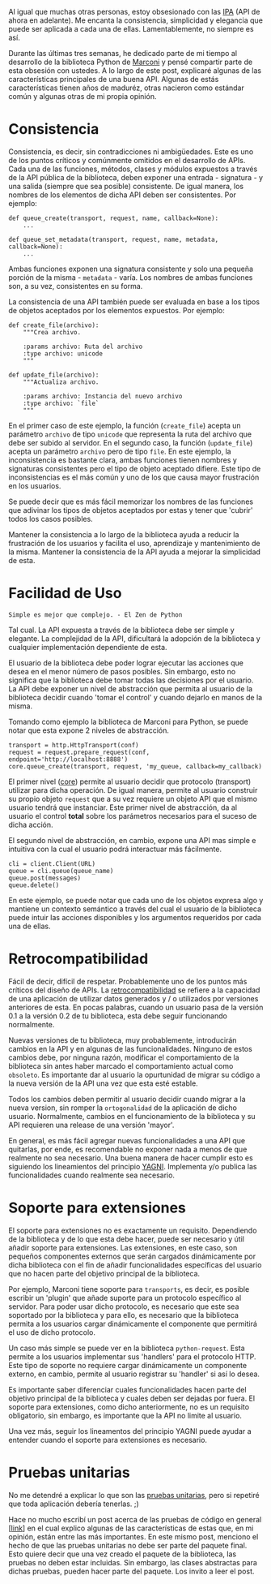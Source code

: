 <!---
$"metadata"$
{
  "md": true,
  "title": "Crear bibliotecas no es un juego",
  "draft": true,
  "slug": "crear-bibliotecas-no-es-juego",
  "tags": [
    "desarrollo",
    "python-es",
    "bibliotecas"
  ]
}
$"metadata"$
-->

Al igual que muchas otras personas, estoy obsesionado con las [IPA](http://es.wikipedia.org/wiki/Interfaz_de_programaci%C3%B3n_de_aplicaciones) (API de ahora en adelante). Me encanta la consistencia, simplicidad y elegancia que puede ser aplicada a cada una de ellas. Lamentablemente, no siempre es así.

Durante las últimas tres semanas, he dedicado parte de mi tiempo al desarrollo de la biblioteca Python de [Marconi](https://wiki.openstack.org/wiki/Marconi) y pensé compartir parte de esta obsesión con ustedes. A lo largo de este post, explicaré algunas de las características principales de una buena API. Algunas de estás características tienen años de maduréz, otras nacieron como estándar común y algunas otras de mi propia opinión.

Consistencia
============

Consistencia, es decir, sin contradicciones ni ambigüedades. Este es uno de los puntos críticos y comúnmente omitidos en el desarrollo de APIs. Cada una de las funciones, métodos, clases y módulos expuestos a través de la API pública de la biblioteca, deben exponer una entrada - signatura - y una salida (siempre que sea posible) consistente. De igual manera, los nombres de los elementos de dicha API deben ser consistentes. Por ejemplo:

    def queue_create(transport, request, name, callback=None):
        ...

    def queue_set_metadata(transport, request, name, metadata, callback=None):
        ...

Ambas funciones exponen una signatura consistente y solo una pequeña porción de la misma - `metadata` - varía. Los nombres de ambas funciones son, a su vez, consistentes en su forma.

La consistencia de una API también puede ser evaluada en base a los tipos de objetos aceptados por los elementos expuestos. Por ejemplo:

    def create_file(archivo):
        """Crea archivo.

        :params archivo: Ruta del archivo
        :type archivo: unicode
        """

    def update_file(archivo):
        """Actualiza archivo.

        :params archivo: Instancia del nuevo archivo
        :type archivo: `file`
        """

En el primer caso de este ejemplo, la función (`create_file`) acepta un parámetro `archivo` de tipo `unicode` que representa la ruta del archivo que debe ser subido al servidor. En el segundo caso, la función (`update_file`) acepta un parámetro `archivo` pero de tipo `file`. En este ejemplo, la inconsistencia es bastante clara, ambas funciones tienen nombres y signaturas consistentes pero el tipo de objeto aceptado difiere. Este tipo de inconsistencias es el más común y uno de los que causa mayor frustración en los usuarios.

Se puede decir que es más fácil memorizar los nombres de las funciones que adivinar los tipos de objetos aceptados por estas y tener que 'cubrir' todos los casos posibles.

Mantener la consistencia a lo largo de la biblioteca ayuda a reducir la frustración de los usuarios y facilita el uso, aprendizaje y mantenimiento de la misma. Mantener la consistencia de la API ayuda a mejorar la simplicidad de esta.

Facilidad de Uso
================

`Simple es mejor que complejo. - El Zen de Python`

Tal cual. La API expuesta a través de la biblioteca debe ser simple y elegante. La complejidad de la API, dificultará la adopción de la biblioteca y cualquier implementación dependiente de esta.

El usuario de la biblioteca debe poder lograr ejecutar las acciones que desea en el menor número de pasos posibles. Sin embargo, esto no significa que la biblioteca debe tomar todas las decisiones por el usuario. La API debe exponer un nivel de abstracción que permita al usuario de la biblioteca decidir cuando 'tomar el control' y cuando dejarlo en manos de la misma.

Tomando como ejemplo la biblioteca de Marconi para Python, se puede notar que esta expone 2 niveles de abstracción.

    transport = http.HttpTransport(conf)
    request = request.prepare_request(conf, endpoint='http://localhost:8888')
    core.queue_create(transport, request, 'my_queue, callback=my_callback)

El primer nivel ([core](https://git.openstack.org/cgit/openstack/python-marconiclient/tree/marconiclient/queues/v1/core.py)) permite al usuario decidir que protocolo (transport) utilizar para dicha operación. De igual manera, permite al usuario construir su propio objeto `request` que a su vez requiere un objeto API que el mismo usuario tendrá que instanciar. Este primer nivel de abstracción, da al usuario el control **total** sobre los parámetros necesarios para el suceso de dicha acción.

El segundo nivel de abstracción, en cambio, expone una API mas simple e intuitiva con la cual el usuario podrá interactuar más fácilmente.

    cli = client.Client(URL)
    queue = cli.queue(queue_name)
    queue.post(messages)
    queue.delete()

En este ejemplo, se puede notar que cada uno de los objetos expresa algo y mantiene un contexto semántico a través del cual el usuario de la biblioteca puede intuir las acciones disponibles y los argumentos requeridos por cada una de ellas.


Retrocompatibilidad
===================

Fácil de decir, difícil de respetar. Probablemente uno de los puntos más críticos del diseño de APIs. La [retrocompatibilidad](http://es.wikipedia.org/wiki/Retrocompatibilidad) se refiere a la capacidad de una aplicación de utilizar datos generados y / o utilizados por versiones anteriores de esta. En pocas palabras, cuando un usuario pasa de la versión 0.1 a la versión 0.2 de tu biblioteca, esta debe seguir funcionando normalmente.

Nuevas versiones de tu biblioteca, muy probablemente, introducirán cambios en la API y en algunas de las funcionalidades. Ninguno de estos cambios debe, por ninguna razón, modificar el comportamiento de la biblioteca sin antes haber marcado el comportamiento actual como `obsoleto`. Es importante dar al usuario la opurtunidad de migrar su código a la nueva versión de la API una vez que esta esté estable.

Todos los cambios deben permitir al usuario decidir cuando migrar a la nueva version, sin romper la `ortogonalidad` de la aplicación de dicho usuario. Normalmente, cambios en el funcionamiento de la biblioteca y su API requieren una release de una versión 'mayor'.

En general, es más fácil agregar nuevas funcionalidades a una API que quitarlas, por ende, es recomendable no exponer nada a menos de que realmente no sea necesario. Una buena manera de hacer cumplir esto es siguiendo los lineamientos del principio [YAGNI](http://en.wikipedia.org/wiki/You_aren't_gonna_need_it). Implementa y/o publica las funcionalidades cuando realmente sea necesario.

Soporte para extensiones
========================

El soporte para extensiones no es exactamente un requisito. Dependiendo de la biblioteca y de lo que esta debe hacer, puede ser necesario y útil añadir soporte para extensiones. Las extensiones, en este caso, son pequeños componentes externos que serán cargados dinámicamente por dicha biblioteca con el fin de añadir funcionalidades específicas del usuario que no hacen parte del objetivo principal de la biblioteca.

Por ejemplo, Marconi tiene soporte para `transports`, es decir, es posible escribir un 'plugin' que añade suporte para un protocolo específico al servidor. Para poder usar dicho protocolo, es necesario que este sea soportado por la biblioteca y para ello, es necesario que la biblioteca permita a los usuarios cargar dinámicamente el componente que permitirá el uso de dicho protocolo.

Un caso más simple se puede ver en la biblioteca `python-request`. Esta permite a los usuarios implementar sus 'handlers' para el protocolo HTTP. Este tipo de soporte no requiere cargar dinámicamente un componente externo, en cambio, permite al usuario registrar su 'handler' si así lo desea.

Es importante saber diferenciar cuales funcionalidades hacen parte del objetivo principal de la biblioteca y cuales deben ser dejadas por fuera. El soporte para extensiones, como dicho anteriormente, no es un requisito obligatorio, sin embargo, es importante que la API no limite al usuario.

Una vez más, seguir los lineamentos del principio YAGNI puede ayudar a entender cuando el soporte para extensiones es necesario.

Pruebas unitarias
=================

No me detendré a explicar lo que son las [pruebas unitarias](http://es.wikipedia.org/wiki/Prueba_unitaria), pero si repetiré que toda aplicación debería tenerlas. ;)

Hace no mucho escribí un post acerca de las pruebas de código en general [[link](http://blog.flaper87.com/post/522b9e560f06d32542ede77f/)] en el cual explico algunas de las características de estas que, en mi opinión, están entre las más importantes. En este mismo post, menciono el hecho de que las pruebas unitarias no debe ser parte del paquete final. Esto quiere decir que una vez creado el paquete de la biblioteca, las pruebas no deben estar incluidas. Sin embargo, las clases abstractas para dichas pruebas, pueden hacer parte del paquete. Los invito a leer el post.